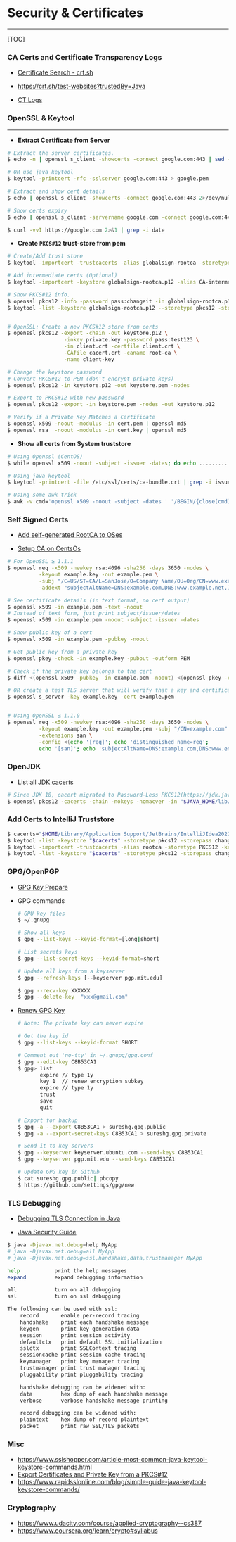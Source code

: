 # Security & Certificates
-------------------------

[TOC]

### CA Certs and Certificate Transparency Logs

 * [Certificate Search - crt.sh](https://crt.sh/)

 * https://crt.sh/test-websites?trustedBy=Java

* [CT Logs](https://certificate.transparency.dev/logs/)



### OpenSSL & Keytool

----------------------

* **Extract Certificate from Server**

```bash
# Extract the server certificates.
$ echo -n | openssl s_client -showcerts -connect google.com:443 | sed -ne '/-BEGIN CERTIFICATE-/,/-END CERTIFICATE-/p' > globalsign.crt

# OR use java keytool
$ keytool -printcert -rfc -sslserver google.com:443 > google.pem

# Extract and show cert details
$ echo | openssl s_client -showcerts -connect google.com:443 2>/dev/null | openssl x509 -inform pem -noout -text

# Show certs expiry
$ echo | openssl s_client -servername google.com -connect google.com:443 2>/dev/null | openssl x509 -noout -dates

$ curl -vvI https://google.com 2>&1 | grep -i date
```



* **Create `PKCS#12` trust-store from pem**

```bash
# Create/Add trust store
$ keytool -importcert -trustcacerts -alias globalsign-rootca -storetype PKCS12 -keystore globalsign-rootca.p12 -storepass changeit -file globalsign.crt

# Add intermediate certs (Optional)
$ keytool -importcert -keystore globalsign-rootca.p12 -alias CA-intermediate -storepass changeit -file CA-intermediate.cer

# Show PKCS#12 info.
$ openssl pkcs12 -info -password pass:changeit -in globalsign-rootca.p12
$ keytool -list -keystore globalsign-rootca.p12 --storetype pkcs12 -storepass changeit -v


# OpenSSL: Create a new PKCS#12 store from certs
$ openssl pkcs12 -export -chain -out keystore.p12 \
                  -inkey private.key -password pass:test123 \
                  -in client.crt -certfile client.crt \
                  -CAfile cacert.crt -caname root-ca \
                  -name client-key

# Change the keystore password
# Convert PKCS#12 to PEM (don't encrypt private keys)
$ openssl pkcs12 -in keystore.p12 -out keystore.pem -nodes

# Export to PKCS#12 with new password
$ openssl pkcs12 -export -in keystore.pem -nodes -out keystore.p12

# Verify if a Private Key Matches a Certificate
$ openssl x509 -noout -modulus -in cert.pem | openssl md5
$ openssl rsa  -noout -modulus -in cert.key | openssl md5
```



* **Show all certs from System truststore**

```bash
# Using Openssl (CentOS)
$ while openssl x509 -noout -subject -issuer -dates; do echo ........... ; done <  /etc/ssl/certs/ca-bundle.crt

# Using java keytool
$ keytool -printcert -file /etc/ssl/certs/ca-bundle.crt | grep -i issuer

# Using some awk trick
$ awk -v cmd='openssl x509 -noout -subject -dates ' '/BEGIN/{close(cmd)};{print | cmd}' < /etc/ssl/certs/ca-bundle.crt
```



### Self Signed Certs

* [Add self-generated RootCA to OSes](https://www.bounca.org/tutorials/install_root_certificate.html)

* [Setup CA on CentsOs](https://www.digitalocean.com/community/tutorials/how-to-set-up-and-configure-a-certificate-authority-ca-on-centos-8)

```bash
# For OpenSSL ≥ 1.1.1
$ openssl req -x509 -newkey rsa:4096 -sha256 -days 3650 -nodes \
          -keyout example.key -out example.pem \
          -subj "/C=US/ST=CA/L=SanJose/O=Company Name/OU=Org/CN=www.example.com" \
          -addext "subjectAltName=DNS:example.com,DNS:www.example.net,IP:10.0.0.1"

# See certificate details (in text format, no cert output)
$ openssl x509 -in example.pem -text -noout
# Instead of text form, just print subject/issuer/dates
$ openssl x509 -in example.pem -noout -subject -issuer -dates

# Show public key of a cert
$ openssl x509 -in example.pem -pubkey -noout

# Get public key from a private key
$ openssl pkey -check -in example.key -pubout -outform PEM

# Check if the private key belongs to the cert
$ diff <(openssl x509 -pubkey -in example.pem -noout) <(openssl pkey -check -in example.key -pubout -outform PEM)

# OR create a test TLS server that will verify that a key and certificate match
$ openssl s_server -key example.key -cert example.pem


# Using OpenSSL ≤ 1.1.0
$ openssl req -x509 -newkey rsa:4096 -sha256 -days 3650 -nodes \
          -keyout example.key -out example.pem -subj "/CN=example.com" \
          -extensions san \
          -config <(echo '[req]'; echo 'distinguished_name=req';
          echo '[san]'; echo 'subjectAltName=DNS:example.com,DNS:www.example.net,IP:10.0.0.1')

```

### OpenJDK

* List all [JDK cacerts](https://seanjmullan.org/blog/2022/03/23/jdk18#pki)

```bash
# Since JDK 18, cacert migrated to Password-Less PKCS12(https://jdk.java.net/18/release-notes#JDK-8275252)
$ openssl pkcs12 -cacerts -chain -nokeys -nomacver -in "$JAVA_HOME/lib/security/cacerts" -passin pass: | grep -i "subject="
```



### Add Certs to IntelliJ Truststore

```bash
$ cacerts="$HOME/Library/Application Support/JetBrains/IntelliJIdea2022.1/ssl/cacerts"
$ keytool -list -keystore "$cacerts" -storetype pkcs12 -storepass changeit
$ keytool -importcert -trustcacerts -alias rootca -storetype PKCS12 -keystore $cacerts -storepass changeit -file "$HOME/Desktop/RootCA-SHA256.crt"
$ keytool -list -keystore "$cacerts" -storetype pkcs12 -storepass changeit
```



### GPG/OpenPGP

* [GPG Key Prepare](https://github.com/s4u/sign-maven-plugin/blob/master/src/site/markdown/key-prepare.md)

* GPG commands

  ```bash
  # GPU key files
  $ ~/.gnupg

  # Show all keys
  $ gpg --list-keys --keyid-format=[long|short]

  # List secrets keys
  $ gpg --list-secret-keys --keyid-format=short

  # Update all keys from a keyserver
  $ gpg --refresh-keys [--keyserver pgp.mit.edu]

  $ gpg --recv-key XXXXXX
  $ gpg --delete-key  "xxx@gmail.com"
  ```



* [Renew GPG Key](https://gist.github.com/krisleech/760213ed287ea9da85521c7c9aac1df0)

  ```bash
  # Note: The private key can never expire

  # Get the key id
  $ gpg --list-keys --keyid-format SHORT

  # Comment out 'no-tty' in ~/.gnupg/gpg.conf
  $ gpg --edit-key C8B53CA1
  $ gpg> list
         expire // type 1y
         key 1  // renew encryption subkey
         expire // type 1y
         trust
         save
         quit

  # Export for backup
  $ gpg -a --export C8B53CA1 > sureshg.gpg.public
  $ gpg -a --export-secret-keys C8B53CA1 > sureshg.gpg.private

  # Send it to key servers
  $ gpg --keyserver keyserver.ubuntu.com --send-keys C8B53CA1
  $ gpg --keyserver pgp.mit.edu --send-keys C8B53CA1

  # Update GPG key in Github
  $ cat sureshg.gpg.public| pbcopy
  $ https://github.com/settings/gpg/new
  ```



### TLS Debugging

* [Debugging TLS Connection in Java](https://docs.oracle.com/en/java/javase/18/security/java-secure-socket-extension-jsse-reference-guide.html#GUID-31B7E142-B874-46E9-8DD0-4E18EC0EB2CF)

* [Java Security Guide](https://docs.oracle.com/en/java/javase/18/security/java-security-overview1.html)

```bash
$ java -Djavax.net.debug=help MyApp
# java -Djavax.net.debug=all MyApp
# java -Djavax.net.debug=ssl,handshake,data,trustmanager MyApp

help           print the help messages
expand         expand debugging information

all            turn on all debugging
ssl            turn on ssl debugging

The following can be used with ssl:
	record       enable per-record tracing
	handshake    print each handshake message
	keygen       print key generation data
	session      print session activity
	defaultctx   print default SSL initialization
	sslctx       print SSLContext tracing
	sessioncache print session cache tracing
	keymanager   print key manager tracing
	trustmanager print trust manager tracing
	pluggability print pluggability tracing

	handshake debugging can be widened with:
	data         hex dump of each handshake message
	verbose      verbose handshake message printing

	record debugging can be widened with:
	plaintext    hex dump of record plaintext
	packet       print raw SSL/TLS packets
```



### Misc

* https://www.sslshopper.com/article-most-common-java-keytool-keystore-commands.html
* [Export Certificates and Private Key from a PKCS#12](https://www.ssl.com/how-to/export-certificates-private-key-from-pkcs12-file-with-openssl/)
* https://www.rapidsslonline.com/blog/simple-guide-java-keytool-keystore-commands/



### Cryptography

* https://www.udacity.com/course/applied-cryptography--cs387
* https://www.coursera.org/learn/crypto#syllabus
